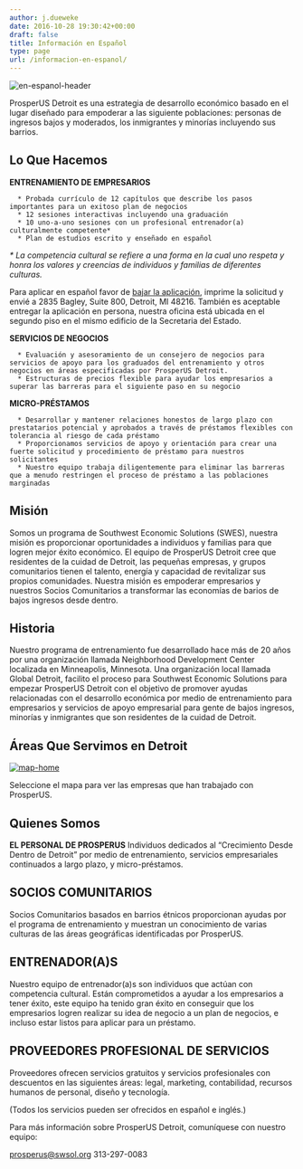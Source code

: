 ```yaml
---
author: j.dueweke
date: 2016-10-28 19:30:42+00:00
draft: false
title: Información en Español
type: page
url: /informacion-en-espanol/
---
```


![en-espanol-header](http://www.prosperusdetroit.org/wp-content/uploads/2016/10/En-Espanol-header-300x111.png)


ProsperUS Detroit es una estrategia de desarrollo económico basado en el lugar diseñado para empoderar a las siguiente poblaciones: personas de ingresos bajos y moderados, los inmigrantes y minorías incluyendo sus barrios.


## Lo Que Hacemos


**ENTRENAMIENTO DE EMPRESARIOS**



 	  * Probada currículo de 12 capítulos que describe los pasos importantes para un exitoso plan de negocios
 	  * 12 sesiones interactivas incluyendo una graduación
 	  * 10 uno-a-uno sesiones con un profesional entrenador(a) culturalmente competente*
 	  * Plan de estudios escrito y enseñado en español

_* La competencia cultural se refiere a una forma en la cual uno respeta y honra los valores y creencias de individuos y familias de diferentes culturas._

Para aplicar en español favor de [bajar la aplicación](http://www.prosperusdetroit.org/wp-content/uploads/2016/10/PUD.ETPApplicationSpanish.Jan2017.Fillable.pdf), imprime la solicitud y envié a 2835 Bagley, Suite 800, Detroit, MI 48216. También es aceptable entregar la aplicación en persona, nuestra oficina está ubicada en el segundo piso en el mismo edificio de la Secretaria del Estado.

**SERVICIOS DE NEGOCIOS**



 	  * Evaluación y asesoramiento de un consejero de negocios para servicios de apoyo para los graduados del entrenamiento y otros negocios en áreas especificadas por ProsperUS Detroit.
 	  * Estructuras de precios flexible para ayudar los empresarios a superar las barreras para el siguiente paso en su negocio

**MICRO-PRÉSTAMOS**



 	  * Desarrollar y mantener relaciones honestos de largo plazo con prestatarios potencial y aprobados a través de préstamos flexibles con tolerancia al riesgo de cada préstamo
 	  * Proporcionamos servicios de apoyo y orientación para crear una fuerte solicitud y procedimiento de préstamo para nuestros solicitantes
 	  * Nuestro equipo trabaja diligentemente para eliminar las barreras que a menudo restringen el proceso de préstamo a las poblaciones marginadas



## Misión


Somos un programa de Southwest Economic Solutions (SWES), nuestra misión es proporcionar oportunidades a individuos y familias para que logren mejor éxito económico. El equipo de ProsperUS Detroit cree que residentes de la cuidad de Detroit, las pequeñas empresas, y grupos comunitarios tienen el talento, energía y capacidad de revitalizar sus propios comunidades. Nuestra misión es empoderar empresarios y nuestros Socios Comunitarios a transformar las economías de barios de bajos ingresos desde dentro.


## Historia


Nuestro programa de entrenamiento fue desarrollado hace más de 20 años por una organización llamada Neighborhood Development Center localizada en Minneapolis, Minnesota. Una organización local llamada Global Detroit, facilito el proceso para Southwest Economic Solutions para empezar ProsperUS Detroit con el objetivo de promover ayudas relacionadas con el desarrollo económica por medio de entrenamiento para empresarios y servicios de apoyo empresarial para gente de bajos ingresos, minorías y inmigrantes que son residentes de la cuidad de Detroit.


## Áreas Que Servimos en Detroit


[![map-home](http://www.prosperusdetroit.org/wp-content/uploads/2016/10/map-home.jpg)
](https://www.google.com/maps/d/viewer?mid=1PMYssio8sPeSjTEMVtRaP-Ij_x8)

Seleccione el mapa para ver las empresas que han trabajado con ProsperUS.


## Quienes Somos


**EL PERSONAL DE PROSPERUS**
Individuos dedicados al “Crecimiento Desde Dentro de Detroit” por medio de entrenamiento, servicios empresariales continuados a largo plazo, y micro-préstamos.


## SOCIOS COMUNITARIOS


Socios Comunitarios basados en barrios étnicos proporcionan ayudas por el programa de entrenamiento y muestran un conocimiento de varias culturas de las áreas geográficas identificadas por ProsperUS.


## ENTRENADOR(A)S


Nuestro equipo de entrenador(a)s son individuos que actúan con competencia cultural. Están comprometidos a ayudar a los empresarios a tener éxito, este equipo ha tenido gran éxito en conseguir que los empresarios logren realizar su idea de negocio a un plan de negocios, e incluso estar listos para aplicar para un préstamo.


## PROVEEDORES PROFESIONAL DE SERVICIOS


Proveedores ofrecen servicios gratuitos y servicios profesionales con descuentos en las siguientes áreas: legal, marketing, contabilidad, recursos humanos de personal, diseño y tecnología.

(Todos los servicios pueden ser ofrecidos en español e inglés.)

Para más información sobre ProsperUS Detroit, comuníquese con nuestro equipo:

[prosperus@swsol.org](mailto:prosperus@swsol.org)
313-297-0083
